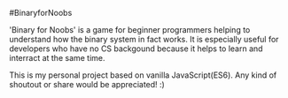 #BinaryforNoobs

'Binary for Noobs' is a game for beginner programmers helping to understand how the binary system in fact works. It is especially useful for developers who have no CS backgound because it helps to learn and interract at the same time.

This is my personal project based on vanilla JavaScript(ES6). Any kind of shoutout or share would be appreciated! :)